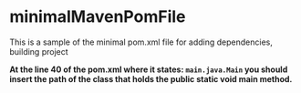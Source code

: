 # minimalMavenPomFile
This is a sample of the minimal pom.xml file for adding dependencies, building project

<b>
At the line 40 of the pom.xml where it states:
<code><mainClass>main.java.Main</mainClass></code>
you should insert the path of the class that holds the public static void main method.
</br>
